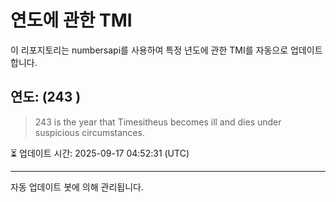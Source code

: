 
# 연도에 관한 TMI

이 리포지토리는 numbersapi를 사용하여 특정 년도에 관한 TMI를 자동으로 업데이트합니다.

## 연도: (243 )
> 243 is the year that Timesitheus becomes ill and dies under suspicious circumstances.

⏳ 업데이트 시간: 2025-09-17 04:52:31 (UTC)

---
자동 업데이트 봇에 의해 관리됩니다.
